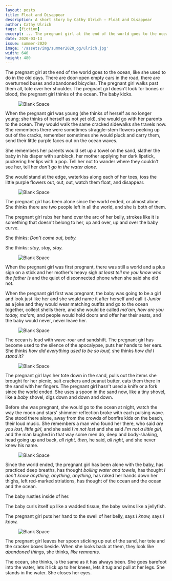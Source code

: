 ```yaml
---
layout: posts
title: Float and Disappear
description: A short story by Cathy Ulrich – Float and Disappear
author: Cathy Ulrich
tags: [fiction]
excerpt: ... The pregnant girl at the end of the world goes to the ocean ...
date: 2020-03-13
issue: summer-2020
image: '/assets/img/summer2020_og/ulrich.jpg'
width: 640
height: 480
---
```


The pregnant girl at the end of the world goes to the ocean, like she
used to do in the old days. There are door-open empty cars in the road,
there are overturned buses and abandoned bicycles. The pregnant girl
walks past them all, tote over her shoulder. The pregnant girl doesn't
look for bones or blood, the pregnant girl thinks of the ocean. The baby
kicks.

<figure class="my-4 py-3 ">
  <img src="{{ '/assets/img/dinkus.png' | prepend: site.baseurl }}" class="d-block mx-auto" alt="Blank Space" style="max-height:15px;" />
</figure>

When the pregnant girl was young (she thinks of herself as no longer
young; she thinks of herself as not yet old), she would go with her
parents to the ocean. They would walk the same cracked sidewalks she
travels now. She remembers there were sometimes straggle-stem flowers
peeking up out of the cracks, remember sometimes she would pluck and
carry them, send their little purple faces out on the ocean waves.

She remembers her parents would set up a towel on the sand, slather the
baby in his diaper with sunblock, her mother applying her dark lipstick,
puckering her lips with a pop. Tell her not to wander where they
couldn't see her, tell her *don't go in the water alone.*

She would stand at the edge, waterkiss along each of her toes, toss the
little purple flowers out, out, out, watch them float, and disappear.

<figure class="my-4 py-3 ">
  <img src="{{ '/assets/img/dinkus.png' | prepend: site.baseurl }}" class="d-block mx-auto" alt="Blank Space" style="max-height:15px;" />
</figure>

The pregnant girl has been alone since the world ended, or almost alone.
She thinks there are two people left in all the world, and she is both
of them.

The pregnant girl rubs her hand over the arc of her belly, strokes like
it is something that doesn't belong to her, up and over, up and over the
baby curve.

She thinks: *Don't come out, baby.*

She thinks: *stay, stay, stay.*

<figure class="my-4 py-3 ">
  <img src="{{ '/assets/img/dinkus.png' | prepend: site.baseurl }}" class="d-block mx-auto" alt="Blank Space" style="max-height:15px;" />
</figure>

When the pregnant girl was first pregnant, there was still a world and a
plus sign on a stick and her mother's heavy sigh *at least tell me you
know who the father is* and the quiet of disconnected phone when she
said she did not.

When the pregnant girl first was pregnant, the baby was going to be a
girl and look just like her and she would name it after herself and call
it *Junior* as a joke and they would wear matching outfits and go to the
ocean together, collect shells there, and she would be called *ma'am*,
*how are you today, ma'am,* and people would hold doors and offer her
their seats, and the baby would never, never leave her.

<figure class="my-4 py-3 ">
  <img src="{{ '/assets/img/dinkus.png' | prepend: site.baseurl }}" class="d-block mx-auto" alt="Blank Space" style="max-height:15px;" />
</figure>

The ocean is loud with wave-roar and sandshift. The pregnant girl has
become used to the silence of the apocalypse, puts her hands to her
ears. She thinks *how did everything used to be so loud,* she thinks
*how did I stand it?*

<figure class="my-4 py-3 ">
  <img src="{{ '/assets/img/dinkus.png' | prepend: site.baseurl }}" class="d-block mx-auto" alt="Blank Space" style="max-height:15px;" />
</figure>

The pregnant girl lays her tote down in the sand, pulls out the items
she brought for her picnic, salt crackers and peanut butter, eats them
there in the sand with her fingers. The pregnant girl hasn't used a
knife or a fork since the world ended. She uses a spoon in the sand now,
like a tiny shovel, like a *baby* shovel, digs down and down and down.

Before she was pregnant, she would go to the ocean at night, watch the
way the moon and stars' shimmer-reflection broke with each pulsing wave.
She stood there alone, away from the crowds of bonfire kids on the
beach, their loud music. She remembers a man who found her there, who
said *are you lost, little girl,* and she said *I'm not lost* and she
said *I'm not a little girl*, and the man laughed in that way some men
do, deep and body-shaking, head going up and back, *all right, then,* he
said, *all right*, and she never knew his name.

<figure class="my-4 py-3 ">
  <img src="{{ '/assets/img/dinkus.png' | prepend: site.baseurl }}" class="d-block mx-auto" alt="Blank Space" style="max-height:15px;" />
</figure>

Since the world ended, the pregnant girl has been alone with the baby,
has practiced deep breaths, has thought *boiling water and towels,* has
thought *I don't know anything, anything, anything*, has raked her hands
down her thighs, left red-marked striations, has thought of the ocean
and the ocean and the ocean.

The baby rustles inside of her.

The baby curls itself up like a wadded tissue, the baby swims like a
jellyfish.

The pregnant girl puts her hand to the swell of her belly, says *I
know,* says *I know.*

<figure class="my-4 py-3 ">
  <img src="{{ '/assets/img/dinkus.png' | prepend: site.baseurl }}" class="d-block mx-auto" alt="Blank Space" style="max-height:15px;" />
</figure>

The pregnant girl leaves her spoon sticking up out of the sand, her tote
and the cracker boxes beside. When she looks back at them, they look
like *abandoned things*, she thinks, *like remnants.*

The ocean, she thinks, is the same as it has always been. She goes
barefoot into the water, lets it lick up to her knees, lets it tug and
pull at her legs. She stands in the water. She closes her eyes.
